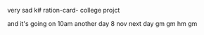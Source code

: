 very sad k# ration-card-
college projct

and it's going on 
10am
another day 8 nov
next day
gm
gm
hm
gm